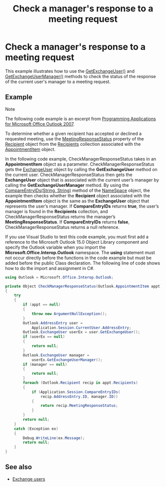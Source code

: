 ﻿---
title: Check a manager's response to a meeting request
TOCTitle: Check a manager's response to a meeting request
ms:assetid: 7bdb2163-17e3-47b4-95e5-e051b90506c6
ms:mtpsurl: https://msdn.microsoft.com/en-us/library/Ff184618(v=office.15)
ms:contentKeyID: 55119847
ms.date: 07/24/2014
mtps_version: v=office.15
---

# Check a manager's response to a meeting request

This example illustrates how to use the [GetExchangeUser()](https://msdn.microsoft.com/en-us/library/bb611808\(v=office.15\)) and [GetExchangeUserManager()](https://msdn.microsoft.com/en-us/library/bb646656\(v=office.15\)) methods to check the status of the response of the current user's manager to a meeting request.

## Example

> [!NOTE] 
> The following code example is an excerpt from [Programming Applications for Microsoft Office Outlook 2007](https://www.amazon.com/gp/product/0735622493?ie=UTF8&tag=msmsdn-20&linkCode=as2&camp=1789&creative=9325&creativeASIN=0735622493).

To determine whether a given recipient has accepted or declined a requested meeting, use the [MeetingResponseStatus](https://msdn.microsoft.com/en-us/library/bb645283\(v=office.15\)) property of the [Recipient](https://msdn.microsoft.com/en-us/library/bb624370\(v=office.15\)) object from the [Recipients](https://msdn.microsoft.com/en-us/library/bb646361\(v=office.15\)) collection associated with the [AppointmentItem](https://msdn.microsoft.com/en-us/library/bb645611\(v=office.15\)) object.

In the following code example, CheckManagerResponseStatus takes in an **AppointmentItem** object as a parameter. CheckManagerResponseStatus gets the [ExchangeUser](https://msdn.microsoft.com/en-us/library/bb609574\(v=office.15\)) object by calling the **GetExchangeUser** method on the current user. CheckManagerResponseStatus then gets the **ExchangeUser** object that is associated with the current user’s manager by calling the **GetExchangeUserManager** method. By using the [CompareEntryIDs(String, String)](https://msdn.microsoft.com/en-us/library/bb646919\(v=office.15\)) method of the [NameSpace](https://msdn.microsoft.com/en-us/library/bb645857\(v=office.15\)) object, the example then checks whether the **Recipient** object associated with the **AppointmentItem** object is the same as the **ExchangeUser** object that represents the user’s manager. If **CompareEntryIDs** returns **true**, the user’s manager is found in the **Recipients** collection, and CheckManagerResponseStatus returns the manager’s **MeetingResponseStatus**. If **CompareEntryIDs** returns **false**, CheckManagerResponseStatus returns a null reference.

If you use Visual Studio to test this code example, you must first add a reference to the Microsoft Outlook 15.0 Object Library component and specify the Outlook variable when you import the **Microsoft.Office.Interop.Outlook** namespace. The **using** statement must not occur directly before the functions in the code example but must be added before the public Class declaration. The following line of code shows how to do the import and assignment in C\#.

```csharp
using Outlook = Microsoft.Office.Interop.Outlook;
```


```csharp
private Object CheckManagerResponseStatus(Outlook.AppointmentItem appt)
{
    try
    {
        if (appt == null)
        {
            throw new ArgumentNullException();
        }
        Outlook.AddressEntry user =
            Application.Session.CurrentUser.AddressEntry;
        Outlook.ExchangeUser userEx = user.GetExchangeUser();
        if (userEx == null)
        {
            return null;
        }
        Outlook.ExchangeUser manager =
            userEx.GetExchangeUserManager();
        if (manager == null)
        {
            return null;
        }
        foreach (Outlook.Recipient recip in appt.Recipients)
        {
            if (Application.Session.CompareEntryIDs(
                recip.AddressEntry.ID, manager.ID))
            {
                return recip.MeetingResponseStatus;
            }
        }
        return null;
    }
    catch (Exception ex)
    {
        Debug.WriteLine(ex.Message);
        return null;
    }
}
```

## See also

- [Exchange users](exchange-users.md)

